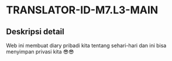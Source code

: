 # TRANSLATOR-ID-M7.L3-MAIN
## Deskripsi detail
Web ini membuat diary pribadi kita tentang sehari-hari dan ini bisa menyimpan privasi kita 😎😎
